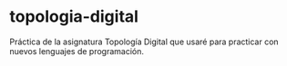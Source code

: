 topologia-digital
=================

Práctica de la asignatura Topología Digital que usaré para practicar con nuevos lenguajes de programación.